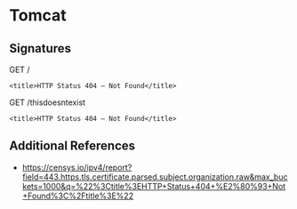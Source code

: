 # Tomcat

## Signatures

GET /

```
<title>HTTP Status 404 – Not Found</title>
```

GET /thisdoesntexist

```
<title>HTTP Status 404 – Not Found</title>
```

## Additional References

- https://censys.io/ipv4/report?field=443.https.tls.certificate.parsed.subject.organization.raw&max_buckets=1000&q=%22%3Ctitle%3EHTTP+Status+404+%E2%80%93+Not+Found%3C%2Ftitle%3E%22